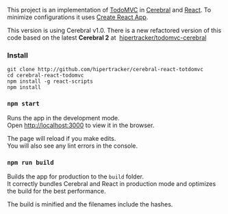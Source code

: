 This project is an implementation of [TodoMVC](http://todomvc.com) in [Cerebral](http://cerebraljs.com) and [React](https://facebook.github.io/react/). To minimize configurations it uses [Create React App](https://github.com/facebookincubator/create-react-app).

This version is using Cerebral v1.0. There is a new refactored version of this code based on the latest **Cerebral 2** at  [hipertracker/todomvc-cerebral](https://github.com/hipertracker/todomvc-cerebral2)

### Install

```
git clone http://github.com/hipertracker/cerebral-react-totdomvc
cd cerebral-react-todomvc
npm install -g react-scripts
npm install
```

### `npm start`

Runs the app in the development mode.<br>
Open [http://localhost:3000](http://localhost:3000) to view it in the browser.

The page will reload if you make edits.<br>
You will also see any lint errors in the console.

### `npm run build`

Builds the app for production to the `build` folder.<br>
It correctly bundles Cerebral and React in production mode and optimizes the build for the best performance.

The build is minified and the filenames include the hashes.<br>

